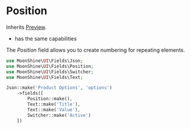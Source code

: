 # Position

Inherits [Preview](/docs/{{version}}/fields/preview).

* has the same capabilities

The *Position* field allows you to create numbering for repeating elements.

```php
use MoonShine\UI\Fields\Json;
use MoonShine\UI\Fields\Position;
use MoonShine\UI\Fields\Switcher;
use MoonShine\UI\Fields\Text;

Json::make('Product Options', 'options')
    ->fields([
        Position::make(), 
        Text::make('Title'),
        Text::make('Value'),
        Switcher::make('Active')
    ])
```
